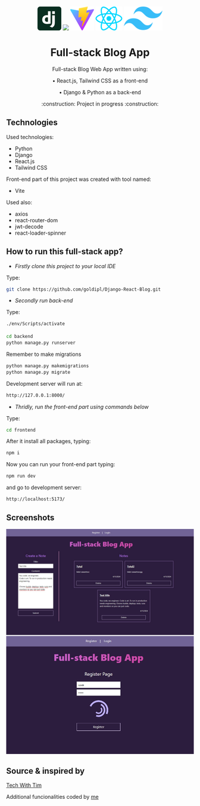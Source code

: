 <p align="center">
    <img src="./frontend/src/assets/django.svg" height="64"/>
    <img src="https://www.python.org/static/img/python-logo.png" height="64"/>
    <img src="./frontend/public/vite.svg" height="64"/>
    <img src="./frontend/src/assets/react.svg" height="64"/>
    <img src="./frontend/src/assets/tailwind.svg" height="64"/>
</p>

<h1 align="center">Full-stack Blog App</h1>

<p align="center">Full-stack Blog Web App written using:</p>
<p align="center" style="margin: 0;">• React.js, Tailwind CSS as a front-end</p>
<p align="center">• Django & Python as a back-end</p>
<p align="center">:construction: Project in progress :construction:</p>

## Technologies

Used technologies:

- Python
- Django
- React.js
- Tailwind CSS

Front-end part of this project was created with tool named:

- Vite

Used also:

- axios
- react-router-dom
- jwt-decode
- react-loader-spinner

## How to run this full-stack app?

- _Firstly clone this project to your local IDE_

Type:

```bash
git clone https://github.com/goldipl/Django-React-Blog.git
```

- _Secondly run back-end_

Type:

```bash
./env/Scripts/activate

cd backend
python manage.py runserver
```

Remember to make migrations

```bash
python manage.py makemigrations
python manage.py migrate
```

Development server will run at:

```bash
http://127.0.0.1:8000/
```

- _Thridly, run the front-end part using commands below_

Type:

```bash
cd frontend
```

After it install all packages, typing:

```bash
npm i
```

Now you can run your front-end part typing:

```bash
npm run dev
```

and go to development server:

```bash
http://localhost:5173/
```

## Screenshots

![screenshot](./screenshots/Screenshot01.jpg)
![screenshot](./screenshots/Screenshot02.jpg)

## Source & inspired by

[Tech With Tim](https://github.com/techwithtim/Django-React-Full-Stack-App)

Additional funcionalities coded by [me](https://github.com/goldipl)
